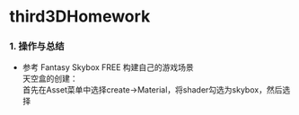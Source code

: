 # third3DHomework

### 1. 操作与总结
* 参考 Fantasy Skybox FREE 构建自己的游戏场景<br>
天空盒的创建：<br>
首先在Asset菜单中选择create->Material，将shader勾选为skybox，然后选择

